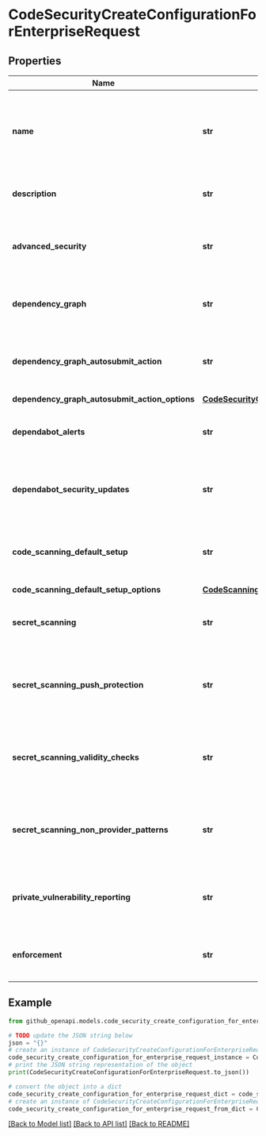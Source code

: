 # CodeSecurityCreateConfigurationForEnterpriseRequest


## Properties

Name | Type | Description | Notes
------------ | ------------- | ------------- | -------------
**name** | **str** | The name of the code security configuration. Must be unique within the enterprise. | 
**description** | **str** | A description of the code security configuration | 
**advanced_security** | **str** | The enablement status of GitHub Advanced Security | [optional] [default to 'disabled']
**dependency_graph** | **str** | The enablement status of Dependency Graph | [optional] [default to 'enabled']
**dependency_graph_autosubmit_action** | **str** | The enablement status of Automatic dependency submission | [optional] [default to 'disabled']
**dependency_graph_autosubmit_action_options** | [**CodeSecurityCreateConfigurationForEnterpriseRequestDependencyGraphAutosubmitActionOptions**](CodeSecurityCreateConfigurationForEnterpriseRequestDependencyGraphAutosubmitActionOptions.md) |  | [optional] 
**dependabot_alerts** | **str** | The enablement status of Dependabot alerts | [optional] [default to 'disabled']
**dependabot_security_updates** | **str** | The enablement status of Dependabot security updates | [optional] [default to 'disabled']
**code_scanning_default_setup** | **str** | The enablement status of code scanning default setup | [optional] [default to 'disabled']
**code_scanning_default_setup_options** | [**CodeScanningDefaultSetupOptions**](CodeScanningDefaultSetupOptions.md) |  | [optional] 
**secret_scanning** | **str** | The enablement status of secret scanning | [optional] [default to 'disabled']
**secret_scanning_push_protection** | **str** | The enablement status of secret scanning push protection | [optional] [default to 'disabled']
**secret_scanning_validity_checks** | **str** | The enablement status of secret scanning validity checks | [optional] [default to 'disabled']
**secret_scanning_non_provider_patterns** | **str** | The enablement status of secret scanning non provider patterns | [optional] [default to 'disabled']
**private_vulnerability_reporting** | **str** | The enablement status of private vulnerability reporting | [optional] [default to 'disabled']
**enforcement** | **str** | The enforcement status for a security configuration | [optional] [default to 'enforced']

## Example

```python
from github_openapi.models.code_security_create_configuration_for_enterprise_request import CodeSecurityCreateConfigurationForEnterpriseRequest

# TODO update the JSON string below
json = "{}"
# create an instance of CodeSecurityCreateConfigurationForEnterpriseRequest from a JSON string
code_security_create_configuration_for_enterprise_request_instance = CodeSecurityCreateConfigurationForEnterpriseRequest.from_json(json)
# print the JSON string representation of the object
print(CodeSecurityCreateConfigurationForEnterpriseRequest.to_json())

# convert the object into a dict
code_security_create_configuration_for_enterprise_request_dict = code_security_create_configuration_for_enterprise_request_instance.to_dict()
# create an instance of CodeSecurityCreateConfigurationForEnterpriseRequest from a dict
code_security_create_configuration_for_enterprise_request_from_dict = CodeSecurityCreateConfigurationForEnterpriseRequest.from_dict(code_security_create_configuration_for_enterprise_request_dict)
```
[[Back to Model list]](../README.md#documentation-for-models) [[Back to API list]](../README.md#documentation-for-api-endpoints) [[Back to README]](../README.md)


